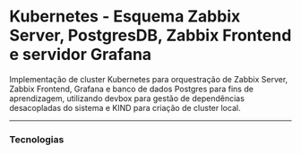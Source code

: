 # Kubernetes - Esquema Zabbix Server, PostgresDB, Zabbix Frontend e servidor Grafana
Implementação de cluster Kubernetes para orquestração de Zabbix Server, Zabbix Frontend, Grafana e banco de dados Postgres para fins de aprendizagem, utilizando devbox para gestão de dependências desacopladas do sistema e KIND para criação de cluster local.

---

### Tecnologias